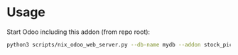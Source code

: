 # Usage

Start Odoo including this addon (from repo root):

```bash
python3 scripts/nix_odoo_web_server.py --db-name mydb --addon stock_picking_grn_mandatory
```

